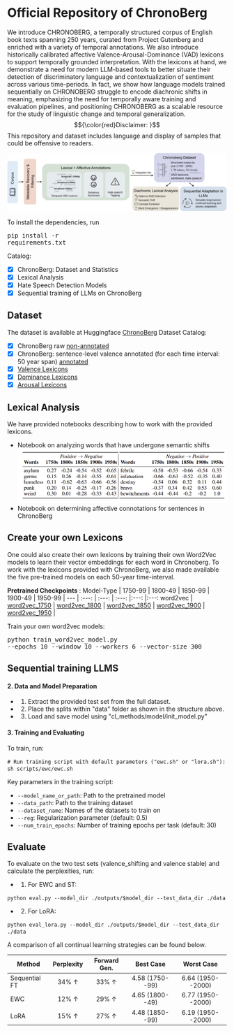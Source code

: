# Official Repository of ChronoBerg

We introduce CHRONOBERG, a temporally structured corpus of English book texts spanning 250 years, curated from Project Gutenberg and enriched with a variety of temporal annotations. We also introduce historically calibrated affective Valence-Arousal-Dominance (VAD)  lexicons to support temporally grounded interpretation. With the lexicons at hand, we demonstrate a need for modern LLM-based tools to better situate their detection of discriminatory language and contextualization of sentiment across various time-periods. In fact, we show how language models trained sequentially on CHRONOBERG struggle to encode diachronic shifts in meaning, emphasizing the need for temporally aware training and evaluation pipelines, and positioning CHRONOBERG as a scalable resource for the study of linguistic change and temporal generalization. $${\color{red}Disclaimer: }$$ This repository and dataset includes language and display of samples that could be offensive to readers. 

![ChronoBerg](https://github.com/paulsubarna/Chronoberg/blob/main/figures/chrono_flow.png)

To install the dependencies, run <pre/>pip install -r requirements.txt</pre> 

Catalog:
- [x] ChronoBerg: Dataset and Statistics
- [x] Lexical Analysis
- [x] Hate Speech Detection Models
- [x] Sequential training of LLMs on ChronoBerg

## Dataset
The dataset is available at Huggingface [ChronoBerg](https://huggingface.co/datasets/chb19/ChronoBerg/tree/main)
Dataset Catalog:
- [x] ChronoBerg raw [non-annotated](https://huggingface.co/datasets/chb19/ChronoBerg/tree/main/dataset)
- [x] ChronoBerg: sentence-level valence annotated (for each time interval: 50 year span) [annotated](https://huggingface.co/datasets/sdp56/ChronoBerg/tree/main/dataset)
- [x] [Valence Lexicons]([https://huggingface.co/datasets/sdp56/ChronoBerg/tree/main/lexicons](https://huggingface.co/datasets/sdp56/ChronoBerg/tree/main/Valence_lexicon)) 
- [x] [Dominance Lexicons]([https://huggingface.co/datasets/sdp56/ChronoBerg/tree/main/lexicons](https://huggingface.co/datasets/sdp56/ChronoBerg/tree/main/Dominance_lexicon))
- [x] [Arousal Lexicons]([https://huggingface.co/datasets/sdp56/ChronoBerg/tree/main/lexicons](https://huggingface.co/datasets/sdp56/ChronoBerg/tree/main/Arousal_lexicon))

## Lexical Analysis
We have provided notebooks describing how to work with the provided lexicons. 
- Notebook on analyzing words that have undergone semantic shifts
![Lexical](https://github.com/paulsubarna/Chronoberg/blob/main/figures/lexical_analysis.png)
- Notebook on determining affective connotations for sentences in ChronoBerg

## Create your own Lexicons
One could also create their own lexicons by training their own Word2Vec models to learn their vector embeddings for each word in Chronoberg. 
To work with the lexicons provided with ChronoBerg, we also made available the five pre-trained models on each 50-year time-interval.

**Pretrained Checkpoints** : 
Model-Type | 1750-99 | 1800-49 | 1850-99 | 1900-49 | 1950-99 |
--- | :---: | :---: | :---: |:---: |:---:
word2vec | [word2vec_1750](https://huggingface.co/datasets/chb19/ChronoBerg/tree/main/dataset) | [word2vec_1800](https://huggingface.co/datasets/chb19/ChronoBerg/tree/main/dataset) | [word2vec_1850](https://huggingface.co/datasets/chb19/ChronoBerg/tree/main/dataset) | [word2vec_1900](https://huggingface.co/datasets/chb19/ChronoBerg/tree/main/dataset) | [word2vec_1950](https://huggingface.co/datasets/chb19/ChronoBerg/tree/main/dataset) |


Train your own word2vec models:
<pre/>python train_word2vec_model.py --epochs 10 --window 10 --workers 6 --vector-size 300
</pre>

## Sequential training LLMS

#### 2. Data and Model Preparation

-   1. Extract the provided test set from the full dataset. 

-   2. Place the splits within "data" folder as shown in the structure above. 

-   3. Load and save model using "cl_methods/model/init_model.py"

#### 3. Training and Evaluating

To train, run: 

```
# Run training script with default parameters ("ewc.sh" or "lora.sh"):
sh scripts/ewc/ewc.sh
```

Key parameters in the training script:

-   `--model_name_or_path`: Path to the pretrained model
-   `--data_path`: Path to the training dataset
-   `--dataset_name`: Names of the datasets to train on
-   `--reg`: Regularization parameter (default: 0.5)
-   `--num_train_epochs`: Number of training epochs per task (default: 30)


## Evaluate
To evaluate on the two test sets (valence_shifting and valence stable) and calculate the perplexities, run: 

-   1. For EWC and ST: 
```
python eval.py --model_dir ./outputs/$model_dir --test_data_dir ./data

```

-   2. For LoRA: 
```
python eval_lora.py --model_dir ./outputs/$model_dir --test_data_dir ./data

```

A comparison of all continual learning strategies can be found below. 

Method | Perplexity | Forward Gen. | Best Case | Worst Case 
--- | :---: | :---: | :---: |:---:
Sequential FT | 34\% $\uparrow$ | 33\% $\uparrow$ | 4.58 (1750--99) | 6.64 (1950--2000) 
EWC           | 12\% $\uparrow$ | 29\% $\uparrow$ | 4.65 (1800--49) | 6.77 (1950--2000) 
LoRA          | 15\% $\uparrow$ | 27\% $\uparrow$ | 4.48 (1850--99) | 6.19 (1950--2000) 
